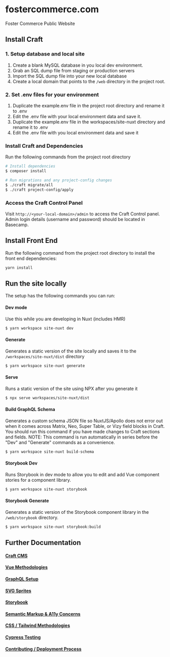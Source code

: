 # fostercommerce.com
Foster Commerce Public Website

## Install Craft

### 1. Setup database and local site
1. Create a blank MySQL database in you local dev environment.
2. Grab an SQL dump file from staging or production servers
3. Import the SQL dump file into your new local database
4. Create a local domain that points to the `/web` directory in the project root.

### 2. Set .env files for your environment
1. Duplicate the example.env file in the project root directory and rename it to .env
2. Edit the .env file with your local environment data and save it.
3. Duplicate the example.env file in the workspaces/site-nuxt directory and rename it to .env
4. Edit the .env file with you local environment data and save it

### Install Craft and Dependencies
Run the following commands from the project root directory

```bash
# Install dependencies
$ composer install

# Run migrations and any project-config changes
$ ./craft migrate/all
$ ./craft project-config/apply
```

### Access the Craft Control Panel
Visit ``http://<your-local-domain>/admin`` to access the Craft Control panel. Admin login details
(username and password) should be located in Basecamp.

## Install Front End
Run the following command from the project root directory to install the front end dependencies:

```bash
yarn install
```

## Run the site locally
The setup has the following commands you can run:

#### Dev mode
Use this while you are developing in Nuxt (includes HMR)

```bash
$ yarn workspace site-nuxt dev
```

#### Generate
Generates a static version of the site locally and saves it to the `/workspaces/site-nuxt/dist` directory

```bash
$ yarn workspace site-nuxt generate
```

#### Serve
Runs a static version of the site using NPX after you generate it

```bash
$ npx serve workspaces/site-nuxt/dist
```

#### Build GraphQL Schema
Generates a custom schema JSON file so NuxtJS/Apollo does not error out when it comes across Matrix, Neo, Super Table,
or Vizy field blocks in Craft. You should run this command if you have made changes to Craft sections and fields.
NOTE: This command is run automatically in series before the "Dev" and "Generate" commands as a convenience.

```bash
$ yarn workspace site-nuxt build-schema
```

#### Storybook Dev
Runs Storybook in dev mode to allow you to edit and add Vue component stories for a component library.

```bash
$ yarn workspace site-nuxt storybook
```

#### Storybook Generate
Generates a static version of the Storybook component library in the ``/web/storybook`` directory.

```bash
$ yarn workspace site-nuxt storybook:build
```

## Further Documentation

#### [Craft CMS](docs/craft.md)

#### [Vue Methodologies](docs/vue.md)

#### [GraphQL Setup](docs/gql.md)

#### [SVG Sprites](docs/svg.md)

#### [Storybook](docs/storybook.md)

#### [Semantic Markup & A11y Concerns](docs/markup.md)

#### [CSS / Tailwind Methodologies](docs/css.md)

#### [Cypress Testing](docs/cypress.md)

#### [Contributing / Deployment Process](docs/contributing.md)
